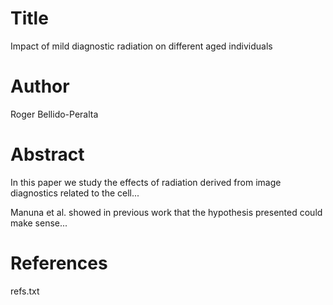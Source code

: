 # Title
Impact of mild diagnostic radiation on different aged individuals

# Author
Roger Bellido-Peralta

# Abstract
In this paper we study the effects of radiation derived from image diagnostics related to the cell...

Manuna et al. showed in previous work that the hypothesis presented could make sense...

# References
refs.txt
